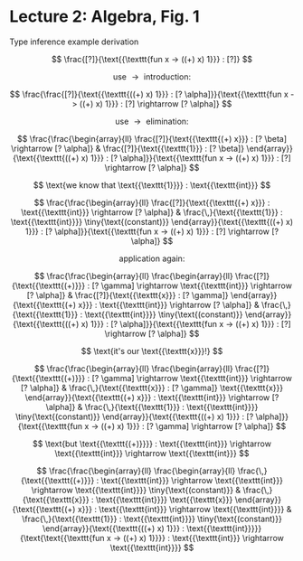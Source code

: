 # Lecture 2: Algebra, Fig. 1

Type inference example derivation

$$ \frac{[?]}{\text{{\texttt{fun x -> ((+) x) 1}}} : [?]} $$

$$ \text{use } \rightarrow \text{ introduction:} $$

$$ \frac{\frac{[?]}{\text{{\texttt{((+) x) 1}}} : [?
   \alpha]}}{\text{{\texttt{fun x -> ((+) x) 1}}} : [?] 
\rightarrow
   [? \alpha]} $$

$$ \text{use } \rightarrow \text{ elimination:} $$

$$ \frac{\frac{\begin{array}{ll}
     \frac{[?]}{\text{{\texttt{(+) x}}} : [? \beta] \rightarrow [?
     \alpha]} & \frac{[?]}{\text{{\texttt{1}}} : [? \beta]}
   \end{array}}{\text{{\texttt{((+) x) 1}}} : [?
   \alpha]}}{\text{{\texttt{fun x -> ((+) x) 1}}} : [?] 
\rightarrow
   [? \alpha]} $$

$$ \text{we know that \text{{\texttt{1}}}} : \text{{\texttt{int}}} $$

$$ \frac{\frac{\begin{array}{ll}
     \frac{[?]}{\text{{\texttt{(+) x}}} :
     \text{{\texttt{int}}} \rightarrow [? \alpha]} &
     \frac{\,}{\text{{\texttt{1}}} : \text{{\texttt{int}}}}
     \tiny{\text{(constant)}}
   \end{array}}{\text{{\texttt{((+) x) 1}}} : [?
   \alpha]}}{\text{{\texttt{fun x -> ((+) x) 1}}} : [?] 
\rightarrow
   [? \alpha]} $$

$$ \text{application again:} $$

$$ \frac{\frac{\begin{array}{ll}
     \frac{\begin{array}{ll}
       \frac{[?]}{\text{{\texttt{(+)}}} : [? \gamma] \rightarrow
       \text{{\texttt{int}}} \rightarrow [? \alpha]} &
       \frac{[?]}{\text{{\texttt{x}}} : [? \gamma]}
     \end{array}}{\text{{\texttt{(+) x}}} :
     \text{{\texttt{int}}} \rightarrow [? \alpha]} &
     \frac{\,}{\text{{\texttt{1}}} : \text{{\texttt{int}}}}
     \tiny{\text{(constant)}}
   \end{array}}{\text{{\texttt{((+) x) 1}}} : [?
   \alpha]}}{\text{{\texttt{fun x -> ((+) x) 1}}} : [?] 
\rightarrow
   [? \alpha]} $$

$$ \text{it's our \text{{\texttt{x}}}!} $$

$$ \frac{\frac{\begin{array}{ll}
     \frac{\begin{array}{ll}
       \frac{[?]}{\text{{\texttt{(+)}}} : [? \gamma] \rightarrow
       \text{{\texttt{int}}} \rightarrow [? \alpha]} &
       \frac{\,}{\text{{\texttt{x}}} : [? \gamma]}
       \text{{\texttt{x}}}
     \end{array}}{\text{{\texttt{(+) x}}} :
     \text{{\texttt{int}}} \rightarrow [? \alpha]} &
     \frac{\,}{\text{{\texttt{1}}} : \text{{\texttt{int}}}}
     \tiny{\text{(constant)}}
   \end{array}}{\text{{\texttt{((+) x) 1}}} : [?
   \alpha]}}{\text{{\texttt{fun x -> ((+) x) 1}}} : [? \gamma]
   \rightarrow [? \alpha]} $$

$$ \text{but \text{{\texttt{(+)}}}} : \text{{\texttt{int}}}
   \rightarrow \text{{\texttt{int}}} \rightarrow
   \text{{\texttt{int}}} $$

$$ \frac{\frac{\begin{array}{ll}
     \frac{\begin{array}{ll}
       \frac{\,}{\text{{\texttt{(+)}}} : \text{{\texttt{int}}}
       \rightarrow \text{{\texttt{int}}} \rightarrow
       \text{{\texttt{int}}}} \tiny{\text{(constant)}} &
       \frac{\,}{\text{{\texttt{x}}} : \text{{\texttt{int}}}}
       \text{{\texttt{x}}}
     \end{array}}{\text{{\texttt{(+) x}}} :
     \text{{\texttt{int}}} \rightarrow
     \text{{\texttt{int}}}} & \frac{\,}{\text{{\texttt{1}}} :
     \text{{\texttt{int}}}} \tiny{\text{(constant)}}
   \end{array}}{\text{{\texttt{((+) x) 1}}} :
   \text{{\texttt{int}}}}}{\text{\text{{\texttt{fun x -> ((+) x)
   1}}}} : \text{{\texttt{int}}} \rightarrow
   \text{{\texttt{int}}}} $$


